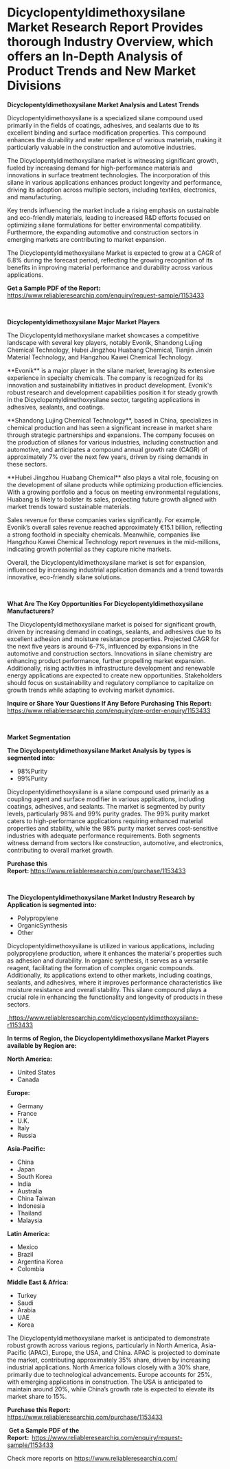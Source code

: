 <p><h1>Dicyclopentyldimethoxysilane Market Research Report Provides thorough Industry Overview, which offers an In-Depth Analysis of Product Trends and New Market Divisions</h1></p><p><strong>Dicyclopentyldimethoxysilane Market Analysis and Latest Trends</strong></p>
<p><p>Dicyclopentyldimethoxysilane is a specialized silane compound used primarily in the fields of coatings, adhesives, and sealants due to its excellent binding and surface modification properties. This compound enhances the durability and water repellence of various materials, making it particularly valuable in the construction and automotive industries.</p><p>The Dicyclopentyldimethoxysilane market is witnessing significant growth, fueled by increasing demand for high-performance materials and innovations in surface treatment technologies. The incorporation of this silane in various applications enhances product longevity and performance, driving its adoption across multiple sectors, including textiles, electronics, and manufacturing.</p><p>Key trends influencing the market include a rising emphasis on sustainable and eco-friendly materials, leading to increased R&D efforts focused on optimizing silane formulations for better environmental compatibility. Furthermore, the expanding automotive and construction sectors in emerging markets are contributing to market expansion. </p><p>The Dicyclopentyldimethoxysilane Market is expected to grow at a CAGR of 6.8% during the forecast period, reflecting the growing recognition of its benefits in improving material performance and durability across various applications.</p></p>
<p><strong>Get a Sample PDF of the Report:&nbsp;</strong> <a href="https://www.reliableresearchiq.com/enquiry/request-sample/1153433?utm_campaign=3046&utm_medium=2&utm_source=Github&utm_content=ia&utm_term=31032025&utm_id=dicyclopentyldimethoxysilane">https://www.reliableresearchiq.com/enquiry/request-sample/1153433</a></p>
<p>&nbsp;</p>
<p><strong>Dicyclopentyldimethoxysilane Major Market Players</strong></p>
<p><p>The Dicyclopentyldimethoxysilane market showcases a competitive landscape with several key players, notably Evonik, Shandong Lujing Chemical Technology, Hubei Jingzhou Huabang Chemical, Tianjin Jinxin Material Technology, and Hangzhou Kawei Chemical Technology.</p><p>**Evonik** is a major player in the silane market, leveraging its extensive experience in specialty chemicals. The company is recognized for its innovation and sustainability initiatives in product development. Evonik's robust research and development capabilities position it for steady growth in the Dicyclopentyldimethoxysilane sector, targeting applications in adhesives, sealants, and coatings.</p><p>**Shandong Lujing Chemical Technology**, based in China, specializes in chemical production and has seen a significant increase in market share through strategic partnerships and expansions. The company focuses on the production of silanes for various industries, including construction and automotive, and anticipates a compound annual growth rate (CAGR) of approximately 7% over the next few years, driven by rising demands in these sectors.</p><p>**Hubei Jingzhou Huabang Chemical** also plays a vital role, focusing on the development of silane products while optimizing production efficiencies. With a growing portfolio and a focus on meeting environmental regulations, Huabang is likely to bolster its sales, projecting future growth aligned with market trends toward sustainable materials.</p><p>Sales revenue for these companies varies significantly. For example, Evonik’s overall sales revenue reached approximately €15.1 billion, reflecting a strong foothold in specialty chemicals. Meanwhile, companies like Hangzhou Kawei Chemical Technology report revenues in the mid-millions, indicating growth potential as they capture niche markets.</p><p>Overall, the Dicyclopentyldimethoxysilane market is set for expansion, influenced by increasing industrial application demands and a trend towards innovative, eco-friendly silane solutions.</p></p>
<p>&nbsp;</p>
<p><strong>What Are The Key Opportunities For Dicyclopentyldimethoxysilane Manufacturers?</strong></p>
<p><p>The Dicyclopentyldimethoxysilane market is poised for significant growth, driven by increasing demand in coatings, sealants, and adhesives due to its excellent adhesion and moisture resistance properties. Projected CAGR for the next five years is around 6-7%, influenced by expansions in the automotive and construction sectors. Innovations in silane chemistry are enhancing product performance, further propelling market expansion. Additionally, rising activities in infrastructure development and renewable energy applications are expected to create new opportunities. Stakeholders should focus on sustainability and regulatory compliance to capitalize on growth trends while adapting to evolving market dynamics.</p></p>
<p><strong>Inquire or Share Your Questions If Any Before Purchasing This Report:</strong> <a href="https://www.reliableresearchiq.com/enquiry/pre-order-enquiry/1153433?utm_campaign=3046&utm_medium=2&utm_source=Github&utm_content=ia&utm_term=31032025&utm_id=dicyclopentyldimethoxysilane">https://www.reliableresearchiq.com/enquiry/pre-order-enquiry/1153433</a></p>
<p>&nbsp;</p>
<p><strong>Market Segmentation</strong></p>
<p><strong>The Dicyclopentyldimethoxysilane Market Analysis by types is segmented into:</strong></p>
<p><ul><li>98%Purity</li><li>99%Purity</li></ul></p>
<p><p>Dicyclopentyldimethoxysilane is a silane compound used primarily as a coupling agent and surface modifier in various applications, including coatings, adhesives, and sealants. The market is segmented by purity levels, particularly 98% and 99% purity grades. The 99% purity market caters to high-performance applications requiring enhanced material properties and stability, while the 98% purity market serves cost-sensitive industries with adequate performance requirements. Both segments witness demand from sectors like construction, automotive, and electronics, contributing to overall market growth.</p></p>
<p><strong>Purchase this Report:&nbsp;</strong><a href="https://www.reliableresearchiq.com/purchase/1153433?utm_campaign=3046&utm_medium=2&utm_source=Github&utm_content=ia&utm_term=31032025&utm_id=dicyclopentyldimethoxysilane">https://www.reliableresearchiq.com/purchase/1153433</a></p>
<p>&nbsp;</p>
<p><strong>The Dicyclopentyldimethoxysilane Market Industry Research by Application is segmented into:</strong></p>
<p><ul><li>Polypropylene</li><li>OrganicSynthesis</li><li>Other</li></ul></p>
<p><p>Dicyclopentyldimethoxysilane is utilized in various applications, including polypropylene production, where it enhances the material's properties such as adhesion and durability. In organic synthesis, it serves as a versatile reagent, facilitating the formation of complex organic compounds. Additionally, its applications extend to other markets, including coatings, sealants, and adhesives, where it improves performance characteristics like moisture resistance and overall stability. This silane compound plays a crucial role in enhancing the functionality and longevity of products in these sectors.</p></p>
<p><a href="https://www.reliableresearchiq.com/dicyclopentyldimethoxysilane-r1153433?utm_campaign=3046&utm_medium=2&utm_source=Github&utm_content=ia&utm_term=31032025&utm_id=dicyclopentyldimethoxysilane">&nbsp;https://www.reliableresearchiq.com/dicyclopentyldimethoxysilane-r1153433</a></p>
<p><strong>In terms of Region, the Dicyclopentyldimethoxysilane Market Players available by Region are:</strong></p>
<p>
    <p> <strong> North America: </strong>
        <ul>
            <li>United States</li>
            <li>Canada</li>
        </ul>
        </p> 
    <p> <strong> Europe: </strong>
        <ul>
            <li>Germany</li>
            <li>France</li>
            <li>U.K.</li>
            <li>Italy</li>
            <li>Russia</li>
        </ul>
        </p> 
    <p> <strong> Asia-Pacific: </strong>
        <ul>
            <li>China</li>
            <li>Japan</li>
            <li>South Korea</li>
            <li>India</li>
            <li>Australia</li>
            <li>China Taiwan</li>
            <li>Indonesia</li>
            <li>Thailand</li>
            <li>Malaysia</li>
        </ul>
        </p> 
    <p> <strong> Latin America: </strong>
        <ul>
            <li>Mexico</li>
            <li>Brazil</li>
            <li>Argentina Korea</li>
            <li>Colombia</li>
        </ul>
        </p> 
    <p> <strong> Middle East & Africa: </strong>
        <ul>
            <li>Turkey</li>
            <li>Saudi</li>
            <li>Arabia</li>
            <li>UAE</li>
            <li>Korea</li>
        </ul>
    </p>
    </p>
<p><p>The Dicyclopentyldimethoxysilane market is anticipated to demonstrate robust growth across various regions, particularly in North America, Asia-Pacific (APAC), Europe, the USA, and China. APAC is projected to dominate the market, contributing approximately 35% share, driven by increasing industrial applications. North America follows closely with a 30% share, primarily due to technological advancements. Europe accounts for 25%, with emerging applications in construction. The USA is anticipated to maintain around 20%, while China’s growth rate is expected to elevate its market share to 15%.</p></p>
<p><strong>Purchase this Report: </strong><a href="https://www.reliableresearchiq.com/purchase/1153433?utm_campaign=3046&utm_medium=2&utm_source=Github&utm_content=ia&utm_term=31032025&utm_id=dicyclopentyldimethoxysilane">https://www.reliableresearchiq.com/purchase/1153433</a></p>
<p>&nbsp;<strong>Get a Sample PDF of the Report:&nbsp;&nbsp;</strong><a href="https://www.reliableresearchiq.com/enquiry/request-sample/1153433?utm_campaign=3046&utm_medium=2&utm_source=Github&utm_content=ia&utm_term=31032025&utm_id=dicyclopentyldimethoxysilane">https://www.reliableresearchiq.com/enquiry/request-sample/1153433</a></p>
<p><strong></strong></p>
<p>Check more reports on <a href="https://www.reliableresearchiq.com/?utm_campaign=3046&utm_medium=2&utm_source=Github&utm_content=ia&utm_term=31032025&utm_id=dicyclopentyldimethoxysilane">https://www.reliableresearchiq.com/</a></p>